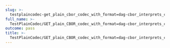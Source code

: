```yaml
---
slug: >-
  testplaincodec-get_plain_cbor_codec_with_format=dag-cbor_interprets_cbor_as_dag-*_variant_and_produces_expected_content-type_and_body-body
full_name: >-
  TestPlainCodec/GET_plain_CBOR_codec_with_format=dag-cbor_interprets_cbor_as_dag-*_variant_and_produces_expected_Content-Type_and_body/Body
outcome: pass
title: >-
  TestPlainCodec/GET_plain_CBOR_codec_with_format=dag-cbor_interprets_cbor_as_dag-*_variant_and_produces_expected_Content-Type_and_body/Body
---
```


